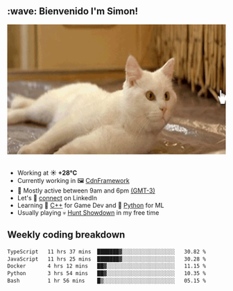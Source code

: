 <h2>:wave: <b>Bienvenido I'm Simon!&nbsp;</b></h2>

<section>
  <img src="./static/banner.gif" height=300 width=1000>
</section>

<br>

<ul>
  <li>
		<!--START_SECTION:weather-->
		Working at <b>☀️   +28°C</b>
		<!--END_SECTION:weather-->
  </li>
  <li>
    Currently working in 🖼️&nbsp;<a href=https://github.com/snapverse/cdn-framework target=_blank>CdnFramework</a>
  </li>
  <li>
    🚩 Mostly active between 9am and 6pm <a href=https://onlinealarmkur.com/world/es target=_blank>(GMT-3)</a>
  </li>
  <li>
    Let's 🔗&nbsp;<a href=https://www.linkedin.com/in/itsimmons target=_blank>connect</a> on LinkedIn
  </li>
  <li>
    Learning 👴&nbsp;<a href=https://images3.memedroid.com/images/UPLOADED755/65f2bce6734f6.webp target=_blank>C++</a> for Game Dev and 🐍&nbsp;<a href=https://qph.cf2.quoracdn.net/main-qimg-4472b6229cb75bf66ab531f3ebd4f975-lq target=_blank>Python</a> for ML
  </li>
  <li>
    Usually playing 💀&nbsp;<a href=https://www.huntshowdown.com target=_blank>Hunt Showdown</a> in my free time
  </li>
</ul>

<h2><b>Weekly coding breakdown </b></h2>

<!--START_SECTION:waka-->

```txt
TypeScript   11 hrs 37 mins  ███████▓░░░░░░░░░░░░░░░░░   30.82 %
JavaScript   11 hrs 25 mins  ███████▓░░░░░░░░░░░░░░░░░   30.28 %
Docker       4 hrs 12 mins   ██▓░░░░░░░░░░░░░░░░░░░░░░   11.15 %
Python       3 hrs 54 mins   ██▓░░░░░░░░░░░░░░░░░░░░░░   10.35 %
Bash         1 hr 56 mins    █▒░░░░░░░░░░░░░░░░░░░░░░░   05.15 %
```

<!--END_SECTION:waka-->
